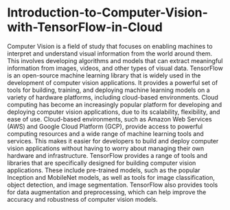 # Introduction-to-Computer-Vision-with-TensorFlow-in-Cloud

Computer Vision is a field of study that focuses on enabling machines to interpret and understand visual information from the world around them. This involves developing algorithms and models that can extract meaningful information from images, videos, and other types of visual data. TensorFlow is an open-source machine learning library that is widely used in the development of computer vision applications. It provides a powerful set of tools for building, training, and deploying machine learning models on a variety of hardware platforms, including cloud-based environments.
Cloud computing has become an increasingly popular platform for developing and deploying computer vision applications, due to its scalability, flexibility, and ease of use. Cloud-based environments, such as Amazon Web Services (AWS) and Google Cloud Platform (GCP), provide access to powerful computing resources and a wide range of machine learning tools and services. This makes it easier for developers to build and deploy computer vision applications without having to worry about managing their own hardware and infrastructure. TensorFlow provides a range of tools and libraries that are specifically designed for building computer vision applications. These include pre-trained models, such as the popular Inception and MobileNet models, as well as tools for image classification, object detection, and image segmentation. TensorFlow also provides tools for data augmentation and preprocessing, which can help improve the accuracy and robustness of computer vision models.
